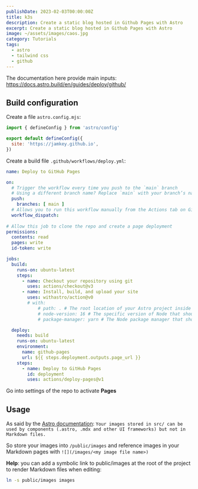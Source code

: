 ```yaml
---
publishDate: 2023-02-03T00:00:00Z
title: k3s
description: Create a static blog hosted in Github Pages with Astro
excerpt: Create a static blog hosted in Github Pages with Astro
image: ~/assets/images/caos.jpg
category: Tutorials
tags:
  - astro
  - tailwind css
  - github
---
```


The documentation here provide main inputs: https://docs.astro.build/en/guides/deploy/github/

## Build configuration

Create a file `astro.config.mjs`:
```mjs
import { defineConfig } from 'astro/config'

export default defineConfig({
  site: 'https://jamkey.github.io',
})
```

Create a build file `.github/workflows/deploy.yml`:
```yaml
name: Deploy to GitHub Pages

on:
  # Trigger the workflow every time you push to the `main` branch
  # Using a different branch name? Replace `main` with your branch’s name
  push:
    branches: [ main ]
  # Allows you to run this workflow manually from the Actions tab on GitHub.
  workflow_dispatch:
  
# Allow this job to clone the repo and create a page deployment
permissions:
  contents: read
  pages: write
  id-token: write

jobs:
  build:
    runs-on: ubuntu-latest
    steps:
      - name: Checkout your repository using git
        uses: actions/checkout@v3
      - name: Install, build, and upload your site
        uses: withastro/action@v0
        # with:
            # path: . # The root location of your Astro project inside the repository. (optional)
            # node-version: 16 # The specific version of Node that should be used to build your site. Defaults to 16. (optional)
            # package-manager: yarn # The Node package manager that should be used to install dependencies and build your site. Automatically detected based on your lockfile. (optional)

  deploy:
    needs: build
    runs-on: ubuntu-latest
    environment:
      name: github-pages
      url: ${{ steps.deployment.outputs.page_url }}
    steps:
      - name: Deploy to GitHub Pages
        id: deployment
        uses: actions/deploy-pages@v1
```

Go into settings of the repo to activate **Pages**

## Usage

As said by the [Astro documentation](https://docs.astro.build/fr/guides/images/#where-to-store-images):
`Your images stored in src/ can be used by components (.astro, .mdx and other UI frameworks) but not in Markdown files.`

So store your images into `/public/images` and reference images in your Markdown pages with `![](/images/<my image file name>)`

**Help**: you can add a symbolic link to public/images at the root of the project to render Markdown files when editing:
```sh
ln -s public/images images
```